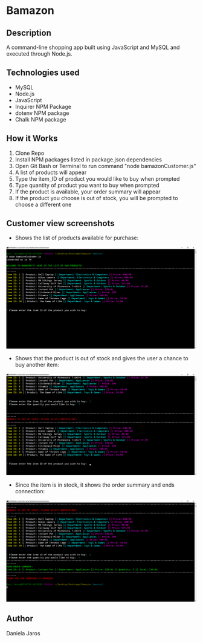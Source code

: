 # Bamazon

## Description
A command-line shopping app built using JavaScript and MySQL and executed through Node.js.

## Technologies used
* MySQL
* Node.js
* JavaScript
* Inquirer NPM Package
* dotenv NPM package
* Chalk NPM package

## How it Works
1. Clone Repo
2. Install NPM packages listed in package.json dependencies
3. Open Git Bash or Terminal to run command "node bamazonCustomer.js" 
4. A list of products will appear
5. Type the item_ID of product you would like to buy when prompted
6. Type quantity of product you want to buy when prompted
7. If the product is available, your order summary will appear
8. If the product you choose is out of stock, you will be prompted to choose a different one

## Customer view screenshots

* Shows the list of products available for purchase:

![Product List](/images/prodList.png)

* Shows that the product is out of stock and gives the user a chance to buy another item:

![Product Chosen is Out of Stock](/images/outOfStock.png)

* Since the item is in stock, it shows the order summary and ends connection:

![Product Chosen is in Stock](/images/inStock.png)

## Author
Daniela Jaros